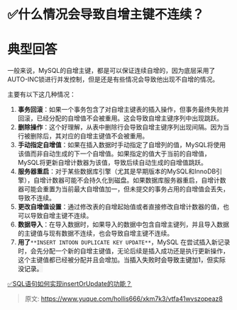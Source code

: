 # ✅什么情况会导致自增主键不连续？

# 典型回答
一般来说，MySQL的自增主键，都是可以保证连续自增的，因为底层采用了AUTO-INC锁进行并发控制，但是还是有些情况会导致他出现不自增的情况。



主要有以下这几种情况：



1. **事务回滚**：如果一个事务包含了对自增主键表的插入操作，但事务最终失败并回滚，已经分配的自增值不会被重用。这会导致自增主键序列中出现跳跃。
2. **删除操作**：这个好理解，从表中删除行会导致自增主键序列出现间隔。因为当行被删除后，其对应的自增主键值不会被重用。
3. **手动指定自增值**：如果在插入数据时手动指定了自增列的值，MySQL将使用该值而非自动生成的下一个自增值。如果指定的值大于当前的自增值，MySQL将更新自增计数器为该值，导致后续自动生成的自增值跳跃。
4. **服务器重启**：对于某些数据库引擎（尤其是早期版本的MySQL和InnoDB引擎），自增计数器可能不会持久化到磁盘。如果数据库服务器重启，自增计数器可能会重置为当前最大自增值加一，但未提交的事务占用的自增值会丢失，导致不连续。
5. **更改自增值设置**：通过修改表的自增起始值或者直接修改自增计数器的值，也可以导致自增主键不连续。
6. **数据导入**：在导入数据时，如果导入的数据中包含自增主键列，并且导入数据的主键值与现有数据不连续，也会导致自增主键不连续。
7. **用了**`**INSERT INTOON DUPLICATE KEY UPDATE**`，MySQL 在尝试插入新记录时，会先分配一个新的自增主键值，无论后续是插入成功还是执行更新操作，这个主键值都已经被分配并且会增加。当<font style="color:rgb(13, 13, 13);background-color:rgb(244, 244, 244);">插入失败时会导致主键加1，但实际没记录。</font>



[✅SQL语句如何实现insertOrUpdate的功能？](https://www.yuque.com/hollis666/xkm7k3/gal4lxk8ug9g2bwk)



> 原文: <https://www.yuque.com/hollis666/xkm7k3/vtfa41wvszopeaz8>